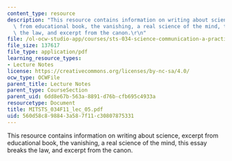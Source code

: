 ```yaml
---
content_type: resource
description: "This resource contains information on writing about science, excerpt\
  \ from educational book, the vanishing, a real science of the mind, this essay breaks\
  \ the law, and excerpt from the canon.\r\n"
file: /ol-ocw-studio-app/courses/sts-034-science-communication-a-practical-guide-fall-2011/560d58c898843a587f11c30807875331_MITSTS_034F11_lec_05.pdf
file_size: 137617
file_type: application/pdf
learning_resource_types:
- Lecture Notes
license: https://creativecommons.org/licenses/by-nc-sa/4.0/
ocw_type: OCWFile
parent_title: Lecture Notes
parent_type: CourseSection
parent_uid: 6dd8e67b-563a-8891-d76b-cfb695c4933a
resourcetype: Document
title: MITSTS_034F11_lec_05.pdf
uid: 560d58c8-9884-3a58-7f11-c30807875331
---
```

This resource contains information on writing about science, excerpt from educational book, the vanishing, a real science of the mind, this essay breaks the law, and excerpt from the canon.
